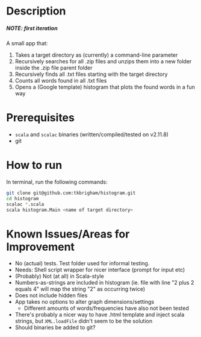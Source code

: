 # Description
##### NOTE: first iteration

A small app that:
1. Takes a target directory as (currently) a command-line parameter
2. Recursively searches for all .zip files and unzips them into a new folder
   inside the .zip file parent folder
3. Recursively finds all .txt files starting with the target directory
4. Counts all words found in all .txt files
5. Opens a (Google template) histogram that plots the found words in a fun way

# Prerequisites
- `scala` and `scalac` binaries (written/compiled/tested on v2.11.8)
- git

# How to run
In terminal, run the following commands:
```sh
git clone git@github.com:tkbrigham/histogram.git
cd histogram
scalac *.scala
scala histogram.Main <name of target directory>
```

# Known Issues/Areas for Improvement
- No (actual) tests. Test folder used for informal testing.
- Needs: Shell script wrapper for nicer interface (prompt for input etc)
- (Probably) Not (at all) in Scala-style
- Numbers-as-strings are included in histogram (ie. file with line "2 plus 2
  equals 4" will map the string "2" as occurring twice)
- Does not include hidden files
- App takes no options to alter graph dimensions/settings
  - Different amounts of words/frequencies have also not been tested
- There's probably a nicer way to have .html template and inject scala strings,
  but `XML.loadFile` didn't seem to be the solution
- Should binaries be added to git?
